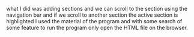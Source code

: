 what I did was adding sections and  we can scroll to the section using the navigation bar 
and if we scroll to another section the active section is highlighted
I used the material of the program and with some search of some feature
to run the program only open the HTML file on the browser.
